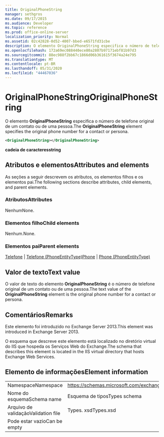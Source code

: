 ```yaml
---
title: OriginalPhoneString
manager: sethgros
ms.date: 09/17/2015
ms.audience: Developer
ms.topic: reference
ms.prod: office-online-server
localization_priority: Normal
ms.assetid: 02c42828-0d52-4007-bbed-e6571fd31cbe
description: O elemento OriginalPhoneString especifica o número de telefone original de um contato ou de uma pessoa.
ms.openlocfilehash: 172a69ec088440ece80a2807b97171ebf81b97d3
ms.sourcegitcommit: 88ec988f2bb67c1866d06b361615f3674a24e795
ms.translationtype: MT
ms.contentlocale: pt-BR
ms.lasthandoff: 05/31/2020
ms.locfileid: "44467036"
---
```

# <a name="originalphonestring"></a><span data-ttu-id="9c497-103">OriginalPhoneString</span><span class="sxs-lookup"><span data-stu-id="9c497-103">OriginalPhoneString</span></span>

<span data-ttu-id="9c497-104">O elemento **OriginalPhoneString** especifica o número de telefone original de um contato ou de uma pessoa.</span><span class="sxs-lookup"><span data-stu-id="9c497-104">The **OriginalPhoneString** element specifies the original phone number for a contact or persona.</span></span> 
  
```XML
<OriginalPhoneString></OriginalPhoneString>
```

 <span data-ttu-id="9c497-105">**cadeia de caracteres**</span><span class="sxs-lookup"><span data-stu-id="9c497-105">**string**</span></span>
## <a name="attributes-and-elements"></a><span data-ttu-id="9c497-106">Atributos e elementos</span><span class="sxs-lookup"><span data-stu-id="9c497-106">Attributes and elements</span></span>

<span data-ttu-id="9c497-107">As seções a seguir descrevem os atributos, os elementos filhos e os elementos pai.</span><span class="sxs-lookup"><span data-stu-id="9c497-107">The following sections describe attributes, child elements, and parent elements.</span></span>
  
### <a name="attributes"></a><span data-ttu-id="9c497-108">Atributos</span><span class="sxs-lookup"><span data-stu-id="9c497-108">Attributes</span></span>

<span data-ttu-id="9c497-109">Nenhum</span><span class="sxs-lookup"><span data-stu-id="9c497-109">None.</span></span>
  
### <a name="child-elements"></a><span data-ttu-id="9c497-110">Elementos filho</span><span class="sxs-lookup"><span data-stu-id="9c497-110">Child elements</span></span>

<span data-ttu-id="9c497-111">Nenhum.</span><span class="sxs-lookup"><span data-stu-id="9c497-111">None.</span></span>
  
### <a name="parent-elements"></a><span data-ttu-id="9c497-112">Elementos pai</span><span class="sxs-lookup"><span data-stu-id="9c497-112">Parent elements</span></span>

<span data-ttu-id="9c497-113">[Telefone](phone.md)  |  [Telefone (PhoneEntityType)](phone-phoneentitytype.md)</span><span class="sxs-lookup"><span data-stu-id="9c497-113">[Phone](phone.md) | [Phone (PhoneEntityType)](phone-phoneentitytype.md)</span></span>
  
## <a name="text-value"></a><span data-ttu-id="9c497-114">Valor de texto</span><span class="sxs-lookup"><span data-stu-id="9c497-114">Text value</span></span>

<span data-ttu-id="9c497-115">O valor de texto do elemento **OriginalPhoneString** é o número de telefone original de um contato ou de uma pessoa.</span><span class="sxs-lookup"><span data-stu-id="9c497-115">The text value of the **OriginalPhoneString** element is the original phone number for a contact or persona.</span></span> 
  
## <a name="remarks"></a><span data-ttu-id="9c497-116">Comentários</span><span class="sxs-lookup"><span data-stu-id="9c497-116">Remarks</span></span>

<span data-ttu-id="9c497-117">Este elemento foi introduzido no Exchange Server 2013.</span><span class="sxs-lookup"><span data-stu-id="9c497-117">This element was introduced in Exchange Server 2013.</span></span>
  
<span data-ttu-id="9c497-118">O esquema que descreve este elemento está localizado no diretório virtual do IIS que hospeda os Serviços Web do Exchange.</span><span class="sxs-lookup"><span data-stu-id="9c497-118">The schema that describes this element is located in the IIS virtual directory that hosts Exchange Web Services.</span></span>
  
## <a name="element-information"></a><span data-ttu-id="9c497-119">Elemento de informações</span><span class="sxs-lookup"><span data-stu-id="9c497-119">Element information</span></span>

|||
|:-----|:-----|
|<span data-ttu-id="9c497-120">Namespace</span><span class="sxs-lookup"><span data-stu-id="9c497-120">Namespace</span></span>  <br/> |https://schemas.microsoft.com/exchange/services/2006/types  <br/> |
|<span data-ttu-id="9c497-121">Nome do esquema</span><span class="sxs-lookup"><span data-stu-id="9c497-121">Schema name</span></span>  <br/> |<span data-ttu-id="9c497-122">Esquema de tipos</span><span class="sxs-lookup"><span data-stu-id="9c497-122">Types schema</span></span>  <br/> |
|<span data-ttu-id="9c497-123">Arquivo de validação</span><span class="sxs-lookup"><span data-stu-id="9c497-123">Validation file</span></span>  <br/> |<span data-ttu-id="9c497-124">Types. xsd</span><span class="sxs-lookup"><span data-stu-id="9c497-124">Types.xsd</span></span>  <br/> |
|<span data-ttu-id="9c497-125">Pode estar vazio</span><span class="sxs-lookup"><span data-stu-id="9c497-125">Can be empty</span></span>  <br/> ||
   

